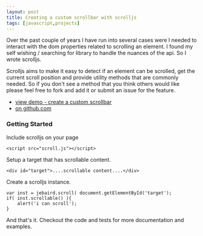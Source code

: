 ```yaml
---
layout: post
title: Creating a custom scrollbar with scrolljs
tags: [javascript,projects]
---
```

Over the past couple of years I have run into several cases were I needed to interact with the dom properties related to scrolling an element. I found my self wishing / searching for library to handle the nuances of the api. So I wrote scrolljs.

Scrolljs aims to make it easy to detect if an element can be scrolled, get the current scroll position and provide utility methods that are commonly needed. So if you don't see a method that you think others would like please feel free to fork and add it or submit an issue for the feature.


* [view demo - create a custom scrollbar](/demos/2013-07-02-creating-a-custom-scrollbar-with-scrolljs/)
* [on github.com](https://github.com/jebaird/scrolljs)

### Getting Started

Include scrolljs on your page

	<script src="scroll.js"></script>

Setup a target that has scrollable content. 


	<div id="target">....scrollable content....</div>

Create a scrolljs instance.


	var inst = jebaird.scroll( document.getElementById('target');
	if( inst.scrollable() ){
		alert('i can scroll');
	}

 And that's it. Checkout the code and tests for more documentation and examples.